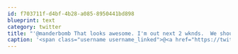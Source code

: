 ```yaml
---
id: f703711f-d4bf-4b28-a085-8950441bd898
blueprint: text
category: twitter
title: "'@manderbomb That looks awesome. I'm out next 2 wknds.  We should camp Hidden Lake and then do the float. +@jvdw"
caption: '<span class="username username_linked">@<a href="https://twitter.com/manderbomb" title="Amanda">manderbomb</a></span> That looks awesome. I''m out next 2 wknds.  We should camp Hidden Lake and then do the float. +<span class="username username_linked">@<a href="https://twitter.com/jvdw" title="John van der Woude">jvdw</a></span>'
---
```

